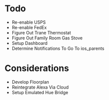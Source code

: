 # Todo

- Re-enable USPS
- Re-enable FedEx
- Figure Out Trane Thermostat
- Figure Out Family Room Gas Stove
- Setup Dashboard
- Determine Notifications To Go To ios_parents

# Considerations

- Develop Floorplan
- Reintegrate Alexa Via Cloud
- Setup Emulated Hue Bridge

